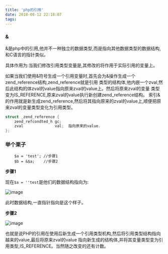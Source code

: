 ```yaml
---
title: 'php的引用'
date: 2018-08-12 22:18:07
tags:
---
```


### &

&是php中的引用,他并不一种独立的数据类型,而是指向其他数据类型的数据结构,和C语言的指针类似。

具体作用为:当我们修改引用类型变量是,其修改的将作用于实际引用的变量上。

如果当我们使用&符号生成一个引用变量时,首先会为&操作生成一个zend_reference结构,zend_reference就是引用
类型的结构体,他内嵌一个zval,然后此结构的体zval的value指向原来zval的value上。然后将原来zval的变量
类型变为IS_REFERENCE,原来zval的value执行新创建zend_reference结构。
索引&的作用就是新生成zend_reference,然后将其指向原来的zval的value上,顺便把原来zval的变量类型变化为引用类型。

```c
struct _zend_reference {
    zend_refcondted_h gc;
    zval              val;  指向原来的value.
};
```

### 举个栗子

```
    $a = 'test'; //步骤1
    $b = &$a;    //步骤2
```

**步骤1**

现在`$a = ''test`是他们的数据结构指向为:

![image](/photo/img/php引用/未引用前.png)

此时数据结构,一直指针指向是这个样子。

**步骤2**

![image](/photo/img/php引用/引用后.png)


也就是说PHP的引用在使用后新生成一个引用类型机构,然后将引用类型结构指向越来的value,最后将原来zval的value
指向新生成的结构体,并将其变量类型变为引用类型,IS_REFERENCE。当然随之改变的还有计数。
